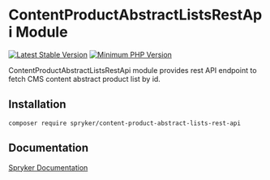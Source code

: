# ContentProductAbstractListsRestApi Module
[![Latest Stable Version](https://poser.pugx.org/spryker/content-product-abstract-lists-rest-api/v/stable.svg)](https://packagist.org/packages/spryker/content-product-abstract-lists-rest-api)
[![Minimum PHP Version](https://img.shields.io/badge/php-%3E%3D%208.2-8892BF.svg)](https://php.net/)

ContentProductAbstractListsRestApi module provides rest API endpoint to fetch CMS content abstract product list by id.

## Installation

```
composer require spryker/content-product-abstract-lists-rest-api
```

## Documentation

[Spryker Documentation](https://docs.spryker.com)
